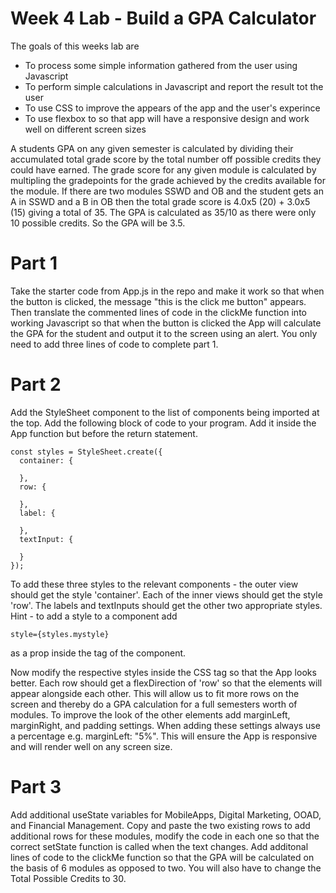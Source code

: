 # Week 4 Lab - Build a GPA Calculator
The goals of this weeks lab are
- To process some simple information gathered from the user using Javascript
- To perform simple calculations in Javascript and report the result tot the user
- To use CSS to improve the appears of the app and the user's experince
- To use flexbox to so that app will have a responsive design and work well on different screen sizes

A students GPA on any given semester is calculated by dividing their accumulated total grade score by the total number
off possible credits they could have earned. The grade score for any given module is calculated by multipling the gradepoints 
for the grade achieved by the credits available for the module. If there are two modules SSWD and OB and the student gets an A 
in SSWD and a B in OB then the total grade score is 4.0x5 (20) + 3.0x5 (15) giving a total of 35. The GPA is calculated as 35/10 
as there were only 10 possible credits. So the GPA will be 3.5.

# Part 1
Take the starter code from App.js in the repo and make it work so that when the button is clicked, the message 
"this is the click me button" appears. Then translate the commented lines of code in the clickMe function into working Javascript
so that when the button is clicked the App will calculate the GPA for the student and output it to the screen using an alert.
You only need to add three lines of code to complete part 1.

# Part 2
Add the StyleSheet component to the list of components being imported at the top. Add the following block of code to your program.
Add it inside the App function but before the return statement.
```
const styles = StyleSheet.create({
  container: {

  },
  row: {

  },
  label: {

  },
  textInput: {

  }
});
```
To add these three styles to the relevant components - the outer view should get the style 'container'. Each of the inner views should
get the style 'row'. The labels and textInputs should get the other two appropriate styles. Hint - to add a style to a component add
```
style={styles.mystyle}
```
as a prop inside the tag of the component.

Now modify the respective styles inside the CSS tag so that the App looks better. Each row should get a flexDirection of 'row' so that 
the elements will appear alongside each other. This will allow us to fit more rows on the screen and thereby do a GPA calculation for a
full semesters worth of modules. To improve the look of the other elements add marginLeft, marginRight, and padding settings.
When adding these settings always use a percentage e.g. marginLeft: "5%". This will ensure the App is responsive and will render well
on any screen size.

# Part 3
Add additional useState variables for MobileApps, Digital Marketing, OOAD, and Financial Management. Copy and paste the two existing rows
to add additional rows for these modules, modify the code in each one so that the correct setState function is called when the text changes.
Add additonal lines of code to the clickMe function so that the GPA will be calculated on the basis of 6 modules as opposed to two.
You will also have to change the Total Possible Credits to 30.




